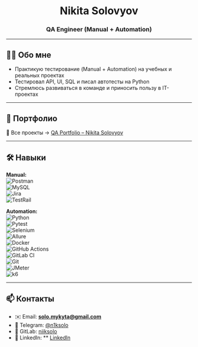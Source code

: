 <h1 align="center">Nikita Solovyov</h1>
<h3 align="center">QA Engineer (Manual + Automation)</h3>

---

## 👨‍💻 Обо мне
- Практикую тестирование (Manual + Automation) на учебных и реальных проектах  
- Тестировал API, UI, SQL и писал автотесты на Python  
- Стремлюсь развиваться в команде и приносить пользу в IT-проектах  

---

## 📂 Портфолио
🔗 Все проекты → [QA Portfolio – Nikita Solovyov](https://github.com/niiksolo/QA-portfolio-links)

---

## 🛠️ Навыки

**Manual:**  
![Postman](https://img.shields.io/badge/Postman-FF6C37?logo=postman&logoColor=white)  
![MySQL](https://img.shields.io/badge/MySQL-4479A1?logo=mysql&logoColor=white)  
![Jira](https://img.shields.io/badge/Jira-0052CC?logo=jira&logoColor=white)  
![TestRail](https://img.shields.io/badge/TestRail-31B057?logoColor=white)  

**Automation:**  
![Python](https://img.shields.io/badge/Python-3776AB?logo=python&logoColor=white)  
![Pytest](https://img.shields.io/badge/Pytest-0A9EDC?logo=pytest&logoColor=white)  
![Selenium](https://img.shields.io/badge/Selenium-43B02A?logo=selenium&logoColor=white)  
![Allure](https://img.shields.io/badge/Allure-FF4785?logoColor=white)  
![Docker](https://img.shields.io/badge/Docker-2496ED?logo=docker&logoColor=white)  
![GitHub Actions](https://img.shields.io/badge/GitHub%20Actions-2088FF?logo=githubactions&logoColor=white)  
![GitLab CI](https://img.shields.io/badge/GitLab%20CI-FCA121?logo=gitlab&logoColor=white)  
![Git](https://img.shields.io/badge/Git-F05032?logo=git&logoColor=white)  
![JMeter](https://img.shields.io/badge/Apache%20JMeter-D22128?logo=apachejmeter&logoColor=white)  
![k6](https://img.shields.io/badge/k6-7D64FF?logo=k6&logoColor=white)  

---

## 📫 Контакты
- ✉️ Email: **solo.mykyta@gmail.com**  
- 💬 Telegram: [@n1ksolo](https://t.me/n1ksolo)  
- 🐙 GitLab: [niiksolo](https://gitlab.com/niiksolo)  
- 💼 LinkedIn: ** [LinkedIn](https://www.linkedin.com/in/никита-соловьев-1aa2a5377)
